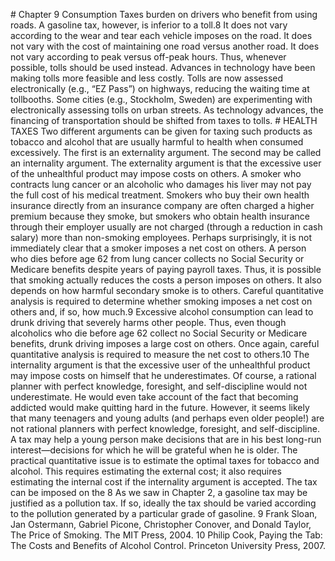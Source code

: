 \# Chapter 9 Consumption Taxes burden on drivers who benefit from using roads. A gasoline tax, however, is inferior to a toll.8 It does not vary according to the wear and tear each vehicle imposes on the road. It does not vary with the cost of maintaining one road versus another road. It does not vary according to peak versus off-peak hours. Thus, whenever possible, tolls should be used instead. Advances in technology have been making tolls more feasible and less costly. Tolls are now assessed electronically (e.g., “EZ Pass”) on highways, reducing the waiting time at tollbooths. Some cities (e.g., Stockholm, Sweden) are experimenting with electronically assessing tolls on urban streets. As technology advances, the financing of transportation should be shifted from taxes to tolls. # HEALTH TAXES Two different arguments can be given for taxing such products as tobacco and alcohol that are usually harmful to health when consumed excessively. The first is an externality argument. The second may be called an internality argument. The externality argument is that the excessive user of the unhealthful product may impose costs on others. A smoker who contracts lung cancer or an alcoholic who damages his liver may not pay the full cost of his medical treatment. Smokers who buy their own health insurance directly from an insurance company are often charged a higher premium because they smoke, but smokers who obtain health insurance through their employer usually are not charged (through a reduction in cash salary) more than non-smoking employees. Perhaps surprisingly, it is not immediately clear that a smoker imposes a net cost on others. A person who dies before age 62 from lung cancer collects no Social Security or Medicare benefits despite years of paying payroll taxes. Thus, it is possible that smoking actually reduces the costs a person imposes on others. It also depends on how harmful secondary smoke is to others. Careful quantitative analysis is required to determine whether smoking imposes a net cost on others and, if so, how much.9 Excessive alcohol consumption can lead to drunk driving that severely harms other people. Thus, even though alcoholics who die before age 62 collect no Social Security or Medicare benefits, drunk driving imposes a large cost on others. Once again, careful quantitative analysis is required to measure the net cost to others.10 The internality argument is that the excessive user of the unhealthful product may impose costs on himself that he underestimates. Of course, a rational planner with perfect knowledge, foresight, and self-discipline would not underestimate. He would even take account of the fact that becoming addicted would make quitting hard in the future. However, it seems likely that many teenagers and young adults (and perhaps even older people!) are not rational planners with perfect knowledge, foresight, and self-discipline. A tax may help a young person make decisions that are in his best long-run interest—decisions for which he will be grateful when he is older. The practical quantitative issue is to estimate the optimal taxes for tobacco and alcohol. This requires estimating the external cost; it also requires estimating the internal cost if the internality argument is accepted. The tax can be imposed on the 8 As we saw in Chapter 2, a gasoline tax may be justified as a pollution tax. If so, ideally the tax should be varied according to the pollution generated by a particular grade of gasoline. 9 Frank Sloan, Jan Ostermann, Gabriel Picone, Christopher Conover, and Donald Taylor, The Price of Smoking. The MIT Press, 2004. 10 Philip Cook, Paying the Tab: The Costs and Benefits of Alcohol Control. Princeton University Press, 2007.